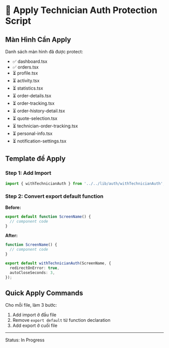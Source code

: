 # 🔐 Apply Technician Auth Protection Script

## Màn Hình Cần Apply

Danh sách màn hình đã được protect:
- ✅ dashboard.tsx
- ✅ orders.tsx
- ⏳ profile.tsx
- ⏳ activity.tsx
- ⏳ statistics.tsx
- ⏳ order-details.tsx
- ⏳ order-tracking.tsx
- ⏳ order-history-detail.tsx
- ⏳ quote-selection.tsx
- ⏳ technician-order-tracking.tsx
- ⏳ personal-info.tsx
- ⏳ notification-settings.tsx

## Template để Apply

### Step 1: Add Import
```typescript
import { withTechnicianAuth } from '../../lib/auth/withTechnicianAuth';
```

### Step 2: Convert export default function
**Before:**
```typescript
export default function ScreenName() {
  // component code
}
```

**After:**
```typescript
function ScreenName() {
  // component code
}

export default withTechnicianAuth(ScreenName, {
  redirectOnError: true,
  autoCloseSeconds: 3,
});
```

## Quick Apply Commands

Cho mỗi file, làm 3 bước:
1. Add import ở đầu file
2. Remove `export default` từ function declaration
3. Add export ở cuối file

---

Status: In Progress
